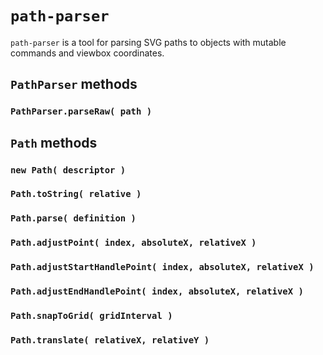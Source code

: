 # `path-parser`

`path-parser` is a tool for parsing SVG paths to objects with mutable commands and viewbox coordinates.

## `PathParser` methods

### `PathParser.parseRaw( path )`

## `Path` methods

### `new Path( descriptor )`
### `Path.toString( relative )`
### `Path.parse( definition )`
### `Path.adjustPoint( index, absoluteX, relativeX )`
### `Path.adjustStartHandlePoint( index, absoluteX, relativeX )`
### `Path.adjustEndHandlePoint( index, absoluteX, relativeX )`
### `Path.snapToGrid( gridInterval )`
### `Path.translate( relativeX, relativeY )`
